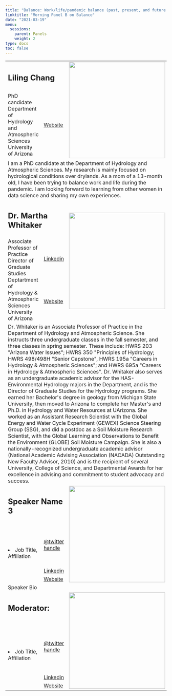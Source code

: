```yaml
---
title: "Balance: Work/life/pandemic balance (past, present, and future struggles)"
linktitle: "Morning Panel B on Balance"
date: "2021-03-19"
menu:
  sessions:
    parent: Panels
    weight: 2
type: docs
toc: false
---
```


<TABLE class="bio-table">

<!--- #################Speaker 1############## --->
<TR>
<TD COLSPAN="2"><h2>Liling Chang</h2></TD>
<TD ROWSPAN="2"><img style="float: left;" src="/img/liling-chang.jpg" width="300" /></TD>
</TR>
<TR>
<TD>PhD candidate<br>Department of Hydrology and Atmospheric Sciences<br>University of Arizona</TD>
<TD><i class="fa fa-link"></i> <a href="https://has.arizona.edu/people/liling-chang" target="_blank" rel="noopener">Website</a>
</TD>
</TR>
<TR>
<TD COLSPAN="3">I am a PhD candidate at the Department of Hydrology and Atmospheric Sciences. My research is mainly focused on hydrological conditions over drylands. As a mom of a 13-month old, I have been trying to balance work and life during the pandemic. I am looking forward to learning from other women in data science and sharing my own experiences.  </TD>
</TR>

<!--- #################Speaker 2############## --->
<TR>
<TD COLSPAN="2"><h2>Dr. Martha Whitaker </h2></TD>
<TD ROWSPAN="3"><img style="float: left;" src="/img/martha-whitaker.jpg" width="300" /></TD>
</TR>
<TR>
<TD ROWSPAN="2">
Associate Professor of Practice<br>
Director of Graduate Studies<br>
Deptartment of Hydrology & Atmospheric Sciences<br>
University of Arizona</TD>
<TD><i class="fab fa-linkedin"></i> <a href="https://www.linkedin.com/in/martha-whitaker-29926a4/" target="_blank" rel="noopener">Linkedin</a>
</TD>
</TR>
<TR>
<TD><i class="fa fa-link"></i> <a href="https://has.arizona.edu/people/martha-pl-whitaker" target="_blank" rel="noopener">Website</a>
</TD>
</TR>
<TR>
<TD COLSPAN="3">Dr. Whitaker is an Associate Professor of Practice in the Department of Hydrology and Atmospheric Science. She instructs three undergraduate classes in the fall semester, and three classes in spring semester. These include: HWRS 203 "Arizona Water Issues"; HWRS 350 "Principles of Hydrology; HWRS 498/498H "Senior Capstone", HWRS 195a "Careers in Hydrology & Atmospheric Sciences"; and HWRS 695a "Careers in Hydrology & Atmospheric Sciences". Dr. Whitaker also serves as an undergraduate academic advisor for the HAS-Environmental Hydrology majors in the Department, and is the Director of Graduate Studies for the Hydrology programs. She earned her Bachelor's degree in geology from Michigan State University, then moved to Arizona to complete her Master's and Ph.D. in Hydrology and Water Resources at UArizona. She worked as an Assistant Research Scientist with the Global Energy and Water Cycle Experiment (GEWEX) Science Steering Group (SSG), and did a postdoc as a Soil Moisture Research Scientist, with the Global Learning and Observations to Benefit the Environment (GLOBE) Soil Moisture Campaign. She is also a nationally-recognized undergraduate academic advisor (National Academic Advising Association (NACADA) Outstanding New Faculty Advisor, 2010) and is the recipient of several University, College of Science, and Departmental Awards for her excellence in advising and commitment to student advocacy and success.</TD>
</TR>



<!--- #################Speaker 3############## --->
<TR>
<TD COLSPAN="2"><h2>Speaker Name 3</h2></TD>
<TD ROWSPAN="4"><img style="float: left;" src="https://widstucson.org/media/wids-logo.png" width="300" /></TD>
</TR>
<TR>
<TD ROWSPAN="3"><li> Job Title, Affiliation</li></TD>
<TD><i class="fab fa-twitter"></i> <a href="https://twitter.com/" target="_blank" rel="noopener"> @twitter handle</a>
</TD>
</TR>
<TR>
<TD><i class="fab fa-linkedin"></i> <a href="www.linkedin.com/in/" target="_blank" rel="noopener">Linkedin</a>
</TD>
</TR>
<TR>
<TD><i class="fa fa-link"></i> <a href="https://www.arizona.edu/am" target="_blank" rel="noopener">Website</a>
</TD>
</TR>
<TR>
<TD COLSPAN="3">Speaker Bio</TD>
</TR>

<!--- #################Speaker 4############## --->
<TR>
<TD COLSPAN="2"><h2>Moderator: </h2></TD>
<TD ROWSPAN="4"><img style="float: left;" src="https://widstucson.org/media/wids-logo.png" width="300" /></TD>
</TR>
<TR>
<TD ROWSPAN="3"><li> Job Title, Affiliation</li></TD>
<TD><i class="fab fa-twitter"></i> <a href="https://twitter.com/" target="_blank" rel="noopener"> @twitter handle</a>
</TD>
</TR>
<TR>
<TD><i class="fab fa-linkedin"></i> <a href="www.linkedin.com/in/" target="_blank" rel="noopener">Linkedin</a>
</TD>
</TR>
<TR>
<TD><i class="fa fa-link"></i> <a href="https://www.arizona.edu/am" target="_blank" rel="noopener">Website</a>
</TD>
</TR>
</TABLE>
